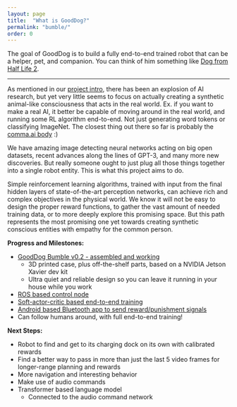 ```yaml
---
layout: page
title:  "What is GoodDog?"
permalink: "bumble/"
order: 0
---
```



The goal of GoodDog is to build a fully end-to-end trained robot that can be a helper, pet, and companion.
You can think of him something like [Dog from Half Life 2](https://half-life.fandom.com/wiki/Dog).

---

As mentioned in our [project intro](https://www.gooddog.ai//update/project-intro.html]), there has been an explosion
of AI research, but yet very little seems to focus on actually creating a synthetic animal-like consciousness
that acts in the real world. Ex. if you want to make a real AI, it better be capable of moving around in the real
world, and running some RL algorithm end-to-end. Not just generating word tokens or classifying ImageNet. The
closest thing out there so far is probably the [comma.ai body](https://comma.ai/shop/products/comma-body) :)

We have amazing image detecting neural networks acting on
big open datasets, recent advances along the lines of GPT-3, and many more new discoveries. But really someone ought to just
plug all those things together into a single robot entity. This is what this project aims to do.

Simple reinforcement learning algorithms, trained with input from the final hidden
layers of state-of-the-art perception networks, can achieve rich and complex objectives in the 
physical world. We know it will not be easy to design the proper reward functions, to gather the
vast amount of needed training data, or to more deeply explore this promising space.
But this path represents the most promising one yet towards creating synthetic conscious entities with empathy for the common person.

**Progress and Milestones:**
 - [GoodDog Bumble v0.2 - assembled and working](https://github.com/GoodDogAI/bumble-hardware) 
   - 3D printed case, plus off-the-shelf parts, based on a NVIDIA Jetson Xavier dev kit
   - Ultra quiet and reliable design so you can leave it running in your house while you work
 - [ROS based control node](https://github.com/GoodDogAI/bumble)
 - [Soft-actor-critic based end-to-end training](https://github.com/GoodDogAI/rossac)
 - [Android based Bluetooth app to send reward/punishment signals](https://github.com/GoodDogAI/rewardapp)
 - Can follow humans around, with full end-to-end training!

**Next Steps:**
 - Robot to find and get to its charging dock on its own with calibrated rewards
 - Find a better way to pass in more than just the last 5 video frames for longer-range planning and rewards
 - More navigation and interesting behavior
 - Make use of audio commands
 - Transformer based language model
   - Connected to the audio command network


